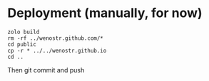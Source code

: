 # Deployment (manually, for now)

```Shell
zolo build
rm -rf ../wenostr.github.com/*
cd public
cp -r * ../../wenostr.github.io
cd ..
```
Then git commit and push
